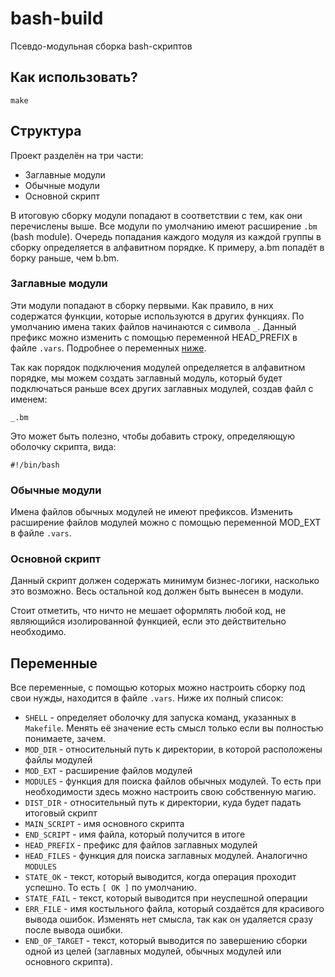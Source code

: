 # bash-build
Псевдо-модульная сборка bash-скриптов
## Как использовать?
`make`

## Структура
Проект разделён на три части:

- Заглавные модули
- Обычные модули
- Основной скрипт

В итоговую сборку модули попадают в соответствии с тем, как они перечислены выше. Все модули по умолчанию имеют расширение `.bm` (bash module).
Очередь попадания каждого модуля из каждой группы в сборку определяется в алфавитном порядке. К примеру, a.bm попадёт в борку раньше, чем b.bm.

### Заглавные модули
Эти модули попадают в сборку первыми. Как правило, в них содержатся функции, которые используются в других функциях. 
По умолчанию имена таких файлов начинаются c символа `_`. Данный префикс можно изменить с помощью переменной HEAD_PREFIX в файле `.vars`.
Подробнее о переменных [ниже](#%D0%BF%D0%B5%D1%80%D0%B5%D0%BC%D0%B5%D0%BD%D0%BD%D1%8B%D0%B5).

Так как порядок подключения модулей определяется в алфавитном порядке, мы можем создать заглавный модуль, который будет подключаться
раньше всех других заглавных модулей, создав файл с именем:

`_.bm`

Это может быть полезно, чтобы добавить строку, определяющую оболочку скрипта, вида:

`#!/bin/bash`

### Обычные модули
Имена файлов обычных модулей не имеют префиксов.
Изменить расширение файлов модулей можно с помощью переменной MOD_EXT в файле `.vars`.

### Основной скрипт
Данный скрипт должен содержать минимум бизнес-логики, насколько это возможно. Весь остальной код должен быть вынесен в модули. 

Стоит отметить, что ничто не мешает оформлять любой код, не являющийся изолированной функцией, если это действительно необходимо.

## Переменные
Все переменные, с помощью которых можно настроить сборку под свои нужды, находится в файле `.vars`. Ниже их полный список:

- `SHELL` - определяет оболочку для запуска команд, указанных в `Makefile`. Менять её значение есть смысл только если вы полностью понимаете, зачем.
- `MOD_DIR` - относительный путь к директории, в которой расположены файлы модулей
- `MOD_EXT` - расширение файлов модулей
- `MODULES` - функция для поиска файлов обычных модулей. То есть при необходимости здесь можно настроить свою собственную магию.
- `DIST_DIR` - относительный путь к директории, куда будет падать итоговый скрипт
- `MAIN_SCRIPT` - имя основного скрипта
- `END_SCRIPT` - имя файла, который получится в итоге
- `HEAD_PREFIX` - префикс для файлов заглавных модулей
- `HEAD_FILES` - функция для поиска заглавных модулей. Аналогично `MODULES`
- `STATE_OK` - текст, который выводится, когда операция проходит успешно. То есть `[ OK ]` по умолчанию.
- `STATE_FAIL` - текст, который выводится при неуспешной операции
- `ERR_FILE` - имя костыльного файла, который создаётся для красивого вывода ошибок. Изменять нет смысла, так как он удаляется сразу после вывода ошибки.
- `END_OF_TARGET` - текст, который выводится по завершению сборки одной из целей (заглавных модулей, обычных модулей или основного скрипта).
